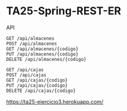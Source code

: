 # TA25-Spring-REST-ER

API 
```
GET /api/almacenes
POST /api/almacenes
GET /api/almacenes/{codigo}
PUT /api/almacenes/{codigo}
DELETE /api/almacenes/{codigo}

GET /api/cajas
POST /api/cajas
GET /api/cajas/{codigo}
PUT /api/cajas/{codigo}
DELETE /api/cajas/{codigo}
```
https://ta25-ejercicio3.herokuapp.com/
